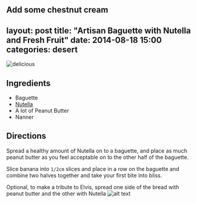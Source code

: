 Add some chestnut cream
---
layout: post
title:  "Artisan Baguette with Nutella and Fresh Fruit"
date:   2014-08-18 15:00
categories: desert
---

![delicious](http://i21.photobucket.com/albums/b285/shauna869/b534652a.jpg)

## Ingredients
- Baguette
- [Nutella](http://www.nutellausa.com/)
- A lot of Peanut Butter
- Nanner

## Directions

Spread a healthy amount of Nutella on to a baguette, and place as much peanut butter as you feel acceptable on to the other half of the baguette.

Slice banana into `1/2cm` slices and place in a row on the baguette and combine two halves together and take your first bite into bliss.

Optional, to make a tribute to Elvis, spread one side of the bread with peanut butter and the other with Nutella
![alt text](http://www.elvisblog.net/Mr.%20Potato%20Head/Elvis%20Aloha%20Bobble%20Head.jpg "Logo Title Text 1")

